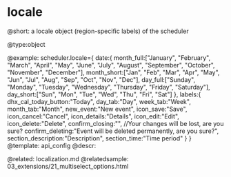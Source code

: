 locale
=============
@short: a locale object (region-specific labels) of the scheduler
	

@type:object

@example:
scheduler.locale={
    date:{
        month_full:["January", "February", "March", "April", "May", "June", "July",
        "August", "September", "October", "November", "December"],
        month_short:["Jan", "Feb", "Mar", "Apr", "May", "Jun", "Jul", "Aug", "Sep",
        "Oct", "Nov", "Dec"],
        day_full:["Sunday", "Monday", "Tuesday", "Wednesday", "Thursday", "Friday",
        "Saturday"],
        day_short:["Sun", "Mon", "Tue", "Wed", "Thu", "Fri", "Sat"]
    },
    labels:{
        dhx_cal_today_button:"Today",
        day_tab:"Day",
        week_tab:"Week",
        month_tab:"Month",
        new_event:"New event",
    	icon_save:"Save",
    	icon_cancel:"Cancel",
    	icon_details:"Details",
    	icon_edit:"Edit",
    	icon_delete:"Delete",
    	confirm_closing:"", //Your changes will be lost, are you sure?
    	confirm_deleting:"Event will be deleted permanently, are you sure?",
    	section_description:"Description",
    	section_time:"Time period"
    }
}
@template:	api_config
@descr:

@related:
	localization.md
@relatedsample:
	03_extensions/21_multiselect_options.html